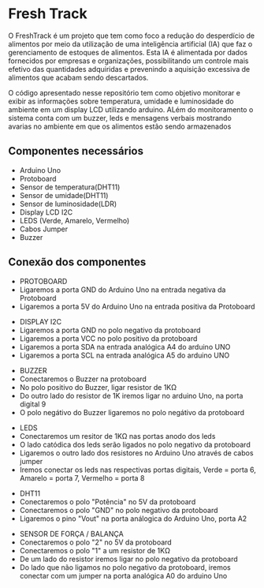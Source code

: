 <h1>Fresh Track</h1>

<p>O FreshTrack é um projeto que tem como foco a redução do desperdício de alimentos por meio da utilização de uma inteligência artificial (IA) que faz o gerenciamento de estoques de alimentos. Esta IA é alimentada por dados fornecidos por empresas e organizações, possibilitando um controle mais efetivo das quantidades adquiridas e prevenindo a aquisição excessiva de alimentos que acabam sendo descartados.</p>

<p>O código apresentado nesse repositório tem como objetivo monitorar e exibir as informações sobre temperatura, umidade e luminosidade do ambiente em um display LCD utilizando arduino. ALém do monitoramento o sistema conta com um buzzer, leds e mensagens verbais mostrando avarias no ambiente em que os alimentos estão sendo armazenados</p>

<h2>Componentes necessários</h2>

<ul>
    <li>Arduino Uno</li>
    <li>Protoboard</li>
    <li>Sensor de temperatura(DHT11)</li>
    <li>Sensor de umidade(DHT11)</li>
    <li>Sensor de luminosidade(LDR)</li>
    <li>Display LCD I2C</li>
    <li>LEDS (Verde, Amarelo, Vermelho)</li>
    <li>Cabos Jumper</li>
    <li>Buzzer</li>
</ul>

<h2>Conexão dos componentes</h2>

<ul>
    <li>PROTOBOARD</li>
    <li>Ligaremos a porta GND do Arduino Uno na entrada negativa da Protoboard</li>
    <li>Ligaremos a porta 5V do Arduino Uno na entrada positiva da Protoboard</li>
</ul>

<ul>
    <li>DISPLAY I2C</li>
    <li>Ligaremos a porta GND no polo negativo da protoboard</li>
    <li>Ligaremos a porta VCC no polo positivo da protoboard</li>
    <li>Ligaremos a porta SDA na entrada analógica A4 do arduino UNO</li>
    <li>Ligaremos a porta SCL na entrada analógica A5 do arduino UNO</li>
</ul>
<ul>
    <li>BUZZER</li>
    <li>Conectaremos o Buzzer na protoboard</li>
    <li>No polo positivo do Buzzer, ligar resistor de 1KΩ</li>
    <li>Do outro lado do resistor de 1K iremos ligar no arduino Uno, na porta digital 9</li>
    <li>O polo negátivo do Buzzer ligaremos no polo negátivo da protoboard</li>
</ul>

<ul>
    <li>LEDS</li>
    <li>Conectaremos um resitor de 1KΩ nas portas anodo dos leds</li>
    <li>O lado catódica dos leds serão ligados no polo negativo da protoboard</li>
    <li>Ligaremos o outro lado dos resistores no Arduino Uno através de cabos jumper</li>
    <li>Iremos conectar os leds nas respectivas portas digitais, Verde = porta 6, Amarelo = porta 7, Vermelho = porta 8</li>
</ul>

<ul>
    <li>DHT11</li>
    <li>Conectaremos o polo "Potência" no 5V da protoboard</li>
    <li>Conectaremos o polo "GND" no polo negativo da protoboard</li>
    <li>Ligaremos o pino "Vout" na porta análogica do Arduino Uno, porta A2</li>
</ul>

<ul>
    <li>SENSOR DE FORÇA / BALANÇA</li>
    <li>Conectaremos o polo "2" no 5V da protoboard</li>
    <li>Conectaremos o polo "1" a um resistor de 1KΩ</li>
    <li>De um lado do resistor iremos ligar no polo negativo da protoboard</li>
    <li>Do lado que não ligamos no polo negativo da protoboard, iremos conectar com um jumper na porta analógica A0 do arduino Uno</li>
</ul>
